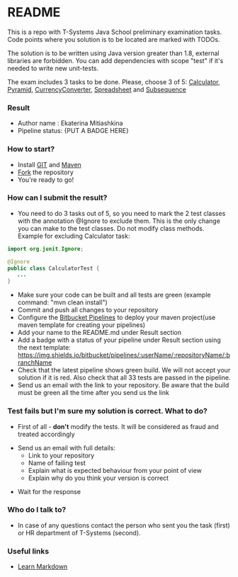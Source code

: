 # README #

This is a repo with T-Systems Java School preliminary examination tasks.
Code points where you solution is to be located are marked with TODOs.

The solution is to be written using Java version greater than 1.8, external libraries are forbidden. 
You can add dependencies with scope "test" if it's needed to write new unit-tests.

The exam includes 3 tasks to be done. Please, choose 3 of 5: [Calculator](/tasks/Calculator.md), [Pyramid](/tasks/Pyramid.md), [CurrencyConverter](/tasks/CurrencyConverter.md), [Spreadsheet](/tasks/Spreadsheet.md) and 
[Subsequence](/tasks/Subsequence.md)

### Result ###

* Author name : Ekaterina Mitiashkina
* Pipeline status: {PUT A BADGE HERE}


### How to start?  ###
* Install [GIT](https://git-scm.com/) and [Maven](https://maven.apache.org)
* [Fork](https://confluence.atlassian.com/bitbucket/forking-a-repository-221449527.html) the repository 
* You're ready to go!

### How can I submit the result?  ###

* You need to do 3 tasks out of 5, so you need to mark the 2 test classes with the annotation @Ignore to exclude them. This is the only change you can make to the test classes. Do not modify class methods. Example for excluding Calculator task: 
```java
import org.junit.Ignore;

@Ignore
public class CalculatorTest {
   ...
}
```
* Make sure your code can be built and all tests are green (example command: "mvn clean install")
* Commit and push all changes to your repository
* Configure the [Bitbucket Pipelines](https://support.atlassian.com/bitbucket-cloud/docs/get-started-with-bitbucket-pipelines/) to deploy your maven project(use maven template for creating your pipelines) 
* Add your name to the README.md under Result section
* Add a badge with a status of your pipeline under Result section using the next template: https://img.shields.io/bitbucket/pipelines/:userName/:repositoryName/:branchName
* Check that the latest pipeline shows green build. We will not accept your solution if it is red. Also check that all 33 tests are passed in the pipeline.
* Send us an email with the link to your repository. Be aware that the build must be green all the time after you send us the link

### Test fails but I'm sure my solution is correct. What to do?  ###
* First of all - **don't** modify the tests. It will be considered as fraud and treated accordingly
+ Send us an email with full details:
    * Link to your repository
    * Name of failing test
    * Explain what is expected behaviour from your point of view
    * Explain why do you think your version is correct
* Wait for the response

### Who do I talk to? ###

* In case of any questions contact the person who sent you the task (first) or HR department of T-Systems (second).

### Useful links ###

* [Learn Markdown](https://bitbucket.org/tutorials/markdowndemo)
